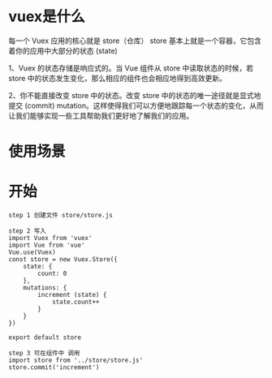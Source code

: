 # vuex是什么
每一个 Vuex 应用的核心就是 store（仓库）
store 基本上就是一个容器，它包含着你的应用中大部分的状态 (state)

1、Vuex 的状态存储是响应式的。当 Vue 组件从 store 中读取状态的时候，若 store 中的状态发生变化，那么相应的组件也会相应地得到高效更新。

2、你不能直接改变 store 中的状态。改变 store 中的状态的唯一途径就是显式地提交 (commit) mutation。这样使得我们可以方便地跟踪每一个状态的变化，从而让我们能够实现一些工具帮助我们更好地了解我们的应用。

# 使用场景



# 开始

    step 1 创建文件 store/store.js

    step 2 写入
    import Vuex from 'vuex'
    import Vue from 'vue'
    Vue.use(Vuex)
    const store = new Vuex.Store({
        state: {
            count: 0
        },
        mutations: {
            increment (state) {
                state.count++
            }
        }
    })

    export default store

    step 3 可在组件中 调用
    import store from '../store/store.js'
    store.commit('increment')
    